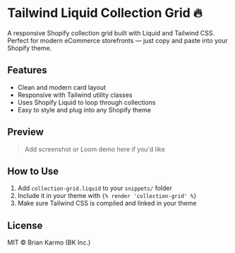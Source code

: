 # Tailwind Liquid Collection Grid 🔥

A responsive Shopify collection grid built with Liquid and Tailwind CSS. 
Perfect for modern eCommerce storefronts — just copy and paste into your Shopify theme.

## Features
- Clean and modern card layout
- Responsive with Tailwind utility classes
- Uses Shopify Liquid to loop through collections
- Easy to style and plug into any Shopify theme

## Preview
> Add screenshot or Loom demo here if you'd like

## How to Use
1. Add `collection-grid.liquid` to your `snippets/` folder
2. Include it in your theme with `{% render 'collection-grid' %}`
3. Make sure Tailwind CSS is compiled and linked in your theme

## License
MIT © Brian Karmo (BK Inc.)
